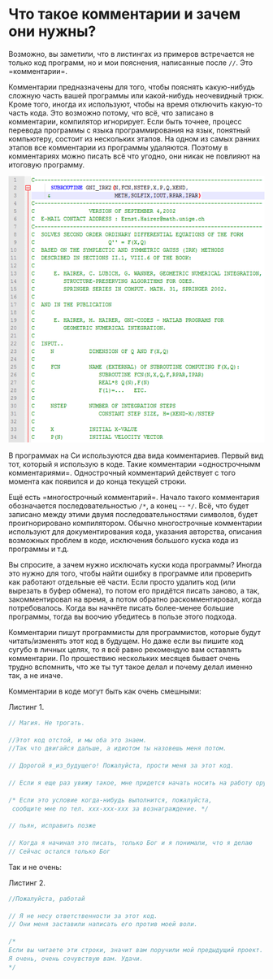 # Что такое комментарии и зачем они нужны?

Возможно, вы заметили, что в листингах из примеров встречается не только код программ, но и мои пояснения, написанные после `//`. Это =комментарии=. 

Комментарии предназначены для того, чтобы пояснять какую-нибудь сложную часть вашей программы или какой-нибудь неочевидный трюк. Кроме того, иногда их используют, чтобы на время отключить какую-то часть кода. Это возможно потому, что всё, что записано в комментарии, компилятор игнорирует. Если быть точнее, процесс перевода программы с языка программирования на язык, понятный компьютеру, состоит из нескольких этапов. На одном из самых ранних этапов все комментарии из программы удаляются. Поэтому в комментариях можно писать всё что угодно, они никак не повлияют на итоговую программу.

![Пример использования комментариев в программе](./comment.png "Пример объёмного комментария в программе для численного решения дифференциальных уравнений. Язык программирования: Fortran")

В программах на Си используются два вида комментариев. Первый вид тот, который я использую в коде. Такие комментарии =однострочнымм комментариями=. Однострочный комментарий действует с того момента как появился и до конца текущей строки. 

Ещё есть =многострочный комментарий=. Начало такого комментария обозначается последовательностью `/*`, а конец -- `*/`. Всё, что будет записано между этими двумя последовательностями символов, будет проигнорировано компилятором. Обычно многострочные комментарии используют для документирования кода, указания авторства, описания возможных проблем в коде, исключения большого куска кода из программы и т.д.

Вы спросите, а зачем нужно исключать куски кода программы? Иногда это нужно для того, чтобы найти ошибку в программе или проверить как работают отдельные её части. Если просто удалить код (или вырезать в буфер обмена), то потом его придётся писать заново, а так, закомментировал на время, а потом обратно раскомментировал, когда потребовалось. Когда вы начнёте писать более-менее большие программы, тогда вы воочию убедитесь в пользе этого подхода.

Комментарии пишут программисты для программистов, которые будут читать/изменять этот код в будущем. Но даже если вы пишите код сугубо в личных целях, то я всё равно рекомендую вам оставлять комментарии. По прошествию нескольких месяцев бывает очень трудно вспомнить, что же ты тут такое делал и почему делал именно так, а не иначе.

Комментарии в коде могут быть как очень смешными:

Листинг 1.
```c
// Магия. Не трогать.

//Этот код отстой, и мы оба это знаем.
//Так что двигайся дальше, а идиотом ты назовешь меня потом.

// Дорогой я_из_будущего! Пожалуйста, прости меня за этот код.

// Если я еще раз увижу такое, мне придется начать носить на работу оружие.

/* Если это условие когда-нибудь выполнится, пожалуйста,
 сообщите мне по тел. ххх-ххх-ххх за вознаграждение. */

// пьян, исправить позже

// Когда я начинал это писать, только Бог и я понимали, что я делаю
// Сейчас остался только Бог
```
Так и не очень:

Листинг 2.
```c
//Пожалуйста, работай

// Я не несу ответственности за этот код.
// Они меня заставили написать его против моей воли.

/*
Если вы читаете эти строки, значит вам поручили мой предыдущий проект.
Я очень, очень сочувствую вам. Удачи.
*/
```
